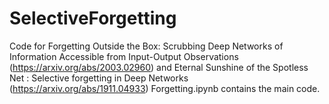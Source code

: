 # SelectiveForgetting
Code for Forgetting Outside the Box: Scrubbing Deep Networks of Information Accessible from Input-Output Observations (https://arxiv.org/abs/2003.02960) and Eternal Sunshine of the Spotless Net : Selective forgetting in Deep Networks (https://arxiv.org/abs/1911.04933)
Forgetting.ipynb contains the main code.
